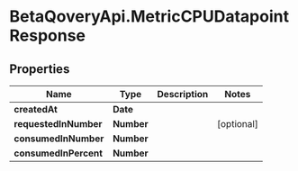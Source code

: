 # BetaQoveryApi.MetricCPUDatapointResponse

## Properties

Name | Type | Description | Notes
------------ | ------------- | ------------- | -------------
**createdAt** | **Date** |  | 
**requestedInNumber** | **Number** |  | [optional] 
**consumedInNumber** | **Number** |  | 
**consumedInPercent** | **Number** |  | 


